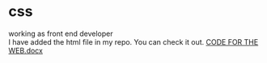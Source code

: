 # css
working as front end developer
<br>I have added the html file in my repo. You can check it out.
[CODE FOR THE WEB.docx](https://github.com/Pareek-kamlesh/css/files/10473096/CODE.FOR.THE.WEB.docx)
